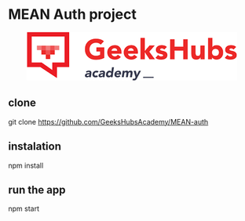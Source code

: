 # MEAN Auth project
<p align="center">
    <img src="https://github.com/GeeksHubsAcademy/2020-geekshubs-media/blob/master/image/logo.png">	
</p>

## clone
git clone https://github.com/GeeksHubsAcademy/MEAN-auth

## instalation
npm install

## run the app
npm start
